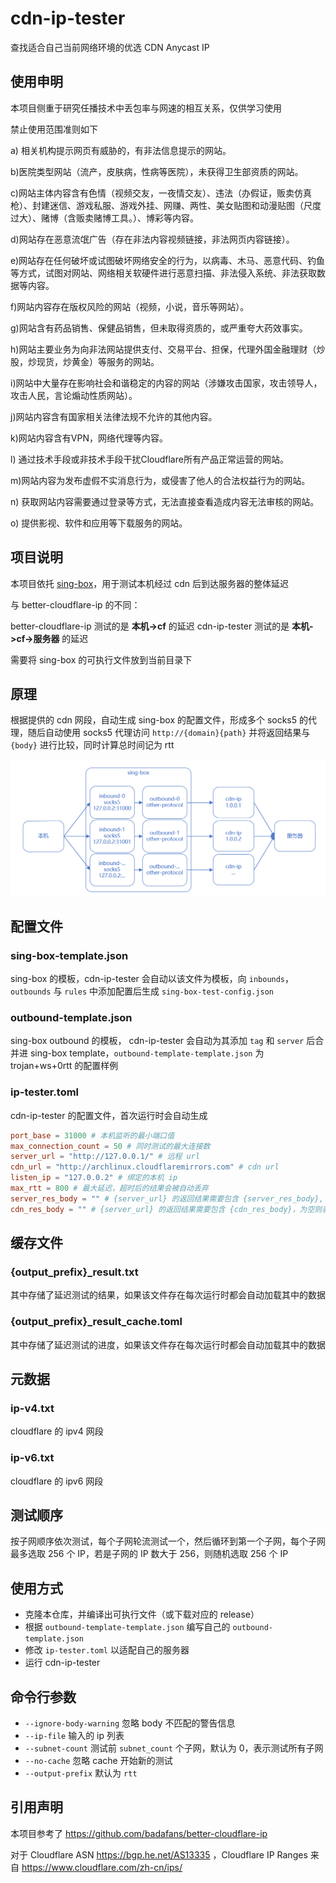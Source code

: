 # cdn-ip-tester

查找适合自己当前网络环境的优选 CDN Anycast IP

## 使用申明

本项目侧重于研究任播技术中丢包率与网速的相互关系，仅供学习使用

禁止使用范围准则如下

a) 相关机构提示网页有威胁的，有非法信息提示的网站。

b)医院类型网站（流产，皮肤病，性病等医院），未获得卫生部资质的网站。

c)网站主体内容含有色情（视频交友，一夜情交友）、违法（办假证，贩卖仿真枪）、封建迷信、游戏私服、游戏外挂、网赚、两性、美女贴图和动漫贴图（尺度过大）、赌博（含贩卖赌博工具。）、博彩等内容。

d)网站存在恶意流氓广告（存在非法内容视频链接，非法网页内容链接）。

e)网站存在任何破坏或试图破坏网络安全的行为，以病毒、木马、恶意代码、钓鱼等方式，试图对网站、网络相关软硬件进行恶意扫描、非法侵入系统、非法获取数据等内容。

f)网站内容存在版权风险的网站（视频，小说，音乐等网站）。

g)网站含有药品销售、保健品销售，但未取得资质的，或严重夸大药效事实。

h)网站主要业务为向非法网站提供支付、交易平台、担保，代理外国金融理财（炒股，炒现货，炒黄金）等服务的网站。

i)网站中大量存在影响社会和谐稳定的内容的网站（涉嫌攻击国家，攻击领导人，攻击人民，言论煽动性质网站）。

j)网站内容含有国家相关法律法规不允许的其他内容。

k)网站内容含有VPN，网络代理等内容。

l) 通过技术手段或非技术手段干扰Cloudflare所有产品正常运营的网站。

m)网站内容为发布虚假不实消息行为，或侵害了他人的合法权益行为的网站。

n) 获取网站内容需要通过登录等方式，无法直接查看造成内容无法审核的网站。

o) 提供影视、软件和应用等下载服务的网站。

## 项目说明

本项目依托 [sing-box](https://github.com/SagerNet/sing-box)，用于测试本机经过 cdn 后到达服务器的整体延迟

与 better-cloudflare-ip 的不同：

better-cloudflare-ip 测试的是 **本机->cf** 的延迟
cdn-ip-tester 测试的是 **本机->cf->服务器** 的延迟

需要将 sing-box 的可执行文件放到当前目录下

## 原理

根据提供的 cdn 网段，自动生成 sing-box 的配置文件，形成多个 socks5 的代理，随后自动使用 socks5
代理访问 `http://{domain}{path}` 并将返回结果与 `{body}` 进行比较，同时计算总时间记为 rtt

![原理图](./img/struct.png)

## 配置文件

### sing-box-template.json

sing-box 的模板，cdn-ip-tester 会自动以该文件为模板，向 `inbounds`，`outbounds` 与 `rules`
中添加配置后生成 `sing-box-test-config.json`

### outbound-template.json

sing-box outbound 的模板， cdn-ip-tester 会自动为其添加 `tag` 和 `server` 后合并进 sing-box
template，`outbound-template-template.json` 为 trojan+ws+0rtt 的配置样例

### ip-tester.toml

cdn-ip-tester 的配置文件，首次运行时会自动生成

```toml
port_base = 31000 # 本机监听的最小端口值
max_connection_count = 50 # 同时测试的最大连接数
server_url = "http://127.0.0.1/" # 远程 url
cdn_url = "http://archlinux.cloudflaremirrors.com" # cdn url
listen_ip = "127.0.0.2" # 绑定的本机 ip
max_rtt = 800 # 最大延迟，超时后的结果会被自动丢弃
server_res_body = "" # {server_url} 的返回结果需要包含 {server_res_body}, 为空则表示忽略返回结果检查
cdn_res_body = "" # {server_url} 的返回结果需要包含 {cdn_res_body}，为空则表示忽略返回结果检查
```

## 缓存文件

### {output_prefix}_result.txt

其中存储了延迟测试的结果，如果该文件存在每次运行时都会自动加载其中的数据

### {output_prefix}_result_cache.toml

其中存储了延迟测试的进度，如果该文件存在每次运行时都会自动加载其中的数据

## 元数据

### ip-v4.txt

cloudflare 的 ipv4 网段

### ip-v6.txt

cloudflare 的 ipv6 网段

## 测试顺序

按子网顺序依次测试，每个子网轮流测试一个，然后循环到第一个子网，每个子网最多选取 256 个 IP，若是子网的 IP 数大于 256，则随机选取
256 个 IP

## 使用方式

+ 克隆本仓库，并编译出可执行文件（或下载对应的 release）
+ 根据 `outbound-template-template.json` 编写自己的 `outbound-template.json`
+ 修改 `ip-tester.toml` 以适配自己的服务器
+ 运行 cdn-ip-tester

## 命令行参数

+ `--ignore-body-warning` 忽略 body 不匹配的警告信息
+ `--ip-file` 输入的 ip 列表
+ `--subnet-count` 测试前 `subnet_count` 个子网，默认为 0，表示测试所有子网
+ `--no-cache` 忽略 cache 开始新的测试
+ `--output-prefix` 默认为 `rtt`

## 引用声明

本项目参考了 https://github.com/badafans/better-cloudflare-ip

对于 Cloudflare ASN https://bgp.he.net/AS13335 ，Cloudflare IP Ranges 来自 https://www.cloudflare.com/zh-cn/ips/
